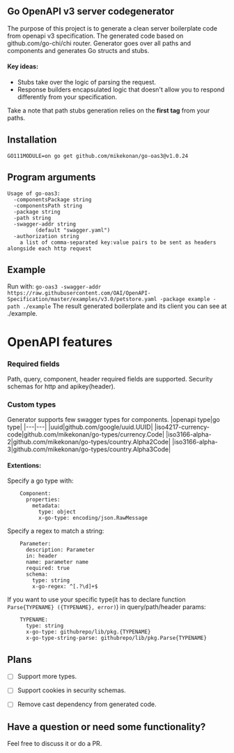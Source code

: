 Go OpenAPI v3 server codegenerator
----------------------------------------
The purpose of this project is to generate a clean server boilerplate code from openapi v3 specification. The generated code based on github.com/go-chi/chi router. Generator goes over all paths and components and generates Go structs and stubs. 

#### Key ideas:
- Stubs take over the logic of parsing the request.
- Response builders encapsulated logic that doesn't allow you to respond differently from your specification.

Take a note that path stubs generation relies on the **first tag** from your paths.
## Installation
```
GO111MODULE=on go get github.com/mikekonan/go-oas3@v1.0.24
```
## Program arguments
```
Usage of go-oas3:
  -componentsPackage string
  -componentsPath string
  -package string
  -path string
  -swagger-addr string
    	 (default "swagger.yaml")
  -authorization string 
    a list of comma-separated key:value pairs to be sent as headers alongside each http request

```
## Example
Run with: ```go-oas3 -swagger-addr https://raw.githubusercontent.com/OAI/OpenAPI-Specification/master/examples/v3.0/petstore.yaml -package example -path ./example```
The result generated boilerplate and its client you can see at ./example.

# OpenAPI features
### Required fields
Path, query, component, header required fields are supported. Security schemas for http and apikey(header).

### Custom types
Generator supports few swagger types for components. 
|openapi type|go type|
|---|---|
|uuid|github.com/google/uuid.UUID|
|iso4217-currency-code|github.com/mikekonan/go-types/currency.Code|
|iso3166-alpha-2|github.com/mikekonan/go-types/country.Alpha2Code|
|iso3166-alpha-3|github.com/mikekonan/go-types/country.Alpha3Code|

#### Extentions:
Specify a go type with:
```
    Component:
      properties:
        metadata:
          type: object
          x-go-type: encoding/json.RawMessage
```

Specify a regex to match a string:
```
    Parameter:
      description: Parameter
      in: header
      name: parameter name
      required: true
      schema:
        type: string
        x-go-regex: ^[.?\d]+$
```

If you want to use your specific type(it has to declare function ```Parse{TYPENAME} ({TYPENAME}, error)```) in query/path/header params:
```
    TYPENAME:
      type: string
      x-go-type: githubrepo/lib/pkg.{TYPENAME}
      x-go-type-string-parse: githubrepo/lib/pkg.Parse{TYPENAME}
```

## Plans
- [ ] Support more types.

- [ ] Support cookies in security schemas.

- [ ] Remove cast dependency from generated code.

## Have a question or need some functionality?
Feel free to discuss it or do a PR.
